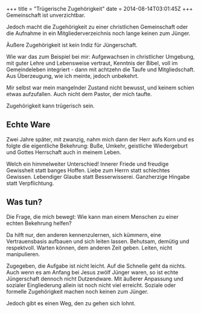 +++
title = "Trügerische Zugehörigkeit"
date = 2014-08-14T03:01:45Z
+++
Gemeinschaft ist unverzichtbar.

Jedoch macht die Zugehörigkeit zu einer christlichen Gemeinschaft oder die Aufnahme in ein Mitgliederverzeichnis noch lange keinen zum Jünger.

Äußere Zugehörigkeit ist kein Indiz für Jüngerschaft.

Wie war das zum Beispiel bei mir: Aufgewachsen in christlicher Umgebung, mit guter Lehre und Lebensweise vertraut, Kenntnis der Bibel, voll im Gemeindeleben integriert - dann mit achtzehn die Taufe und Mitgliedschaft. Aus Überzeugung, wie ich meinte, jedoch unbekehrt.

Mir selbst war mein mangelnder Zustand nicht bewusst, und keinem schien etwas aufzufallen. Auch nicht dem Pastor, der mich taufte.

Zugehörigkeit kann trügerisch sein.

## Echte Ware

Zwei Jahre später, mit zwanzig, nahm mich dann der Herr aufs Korn und es folgte die eigentliche Bekehrung: Buße, Umkehr, geistliche Wiedergeburt und Gottes Herrschaft auch in meinem Leben.

Welch ein himmelweiter Unterschied! Innerer Friede und freudige Gewissheit statt banges Hoffen. Liebe zum Herrn statt schlechtes Gewissen. Lebendiger Glaube statt Besserwisserei. Ganzherzige Hingabe statt Verpflichtung.

## Was tun?

Die Frage, die mich bewegt: Wie kann man einem Menschen zu einer echten Bekehrung helfen?

Da hilft nur, den anderen kennenzulernen, sich kümmern, eine Vertrauensbasis aufbauen und sich leiten lassen. Behutsam, demütig und respektvoll. Warten können, dem anderen Zeit geben. Leiten, nicht manipulieren.

Zugegeben, die Aufgabe ist nicht leicht. Auf die Schnelle geht da nichts. Auch wenn es am Anfang bei Jesus zwölf Jünger waren, so ist echte Jüngerschaft dennoch nicht Dutzendware. Mit äußerer Anpassung und sozialer Eingliederung allein ist noch nicht viel erreicht. Soziale oder formelle Zugehörigkeit machen noch keinen zum Jünger.

Jedoch gibt es einen Weg, den zu gehen sich lohnt.
